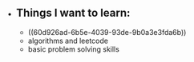 - Things I want to learn:
	-
	- ((60d926ad-6b5e-4039-93de-9b0a3e3fda6b))
	- algorithms and leetcode
	- basic problem solving skills